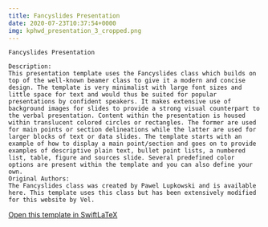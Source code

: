 ```yaml
---
title: Fancyslides Presentation
date: 2020-07-23T10:37:54+0000
img: kphwd_presentation_3_cropped.png
---
```

```
Fancyslides Presentation

Description:
This presentation template uses the Fancyslides class which builds on top of the well-known beamer class to give it a modern and concise design. The template is very minimalist with large font sizes and little space for text and would thus be suited for popular presentations by confident speakers. It makes extensive use of background images for slides to provide a strong visual counterpart to the verbal presentation. Content within the presentation is housed within translucent colored circles or rectangles. The former are used for main points or section delineations while the latter are used for larger blocks of text or data slides. The template starts with an example of how to display a main point/section and goes on to provide examples of descriptive plain text, bullet point lists, a numbered list, table, figure and sources slide. Several predefined color options are present within the template and you can also define your own.
Original Authors:
The Fancyslides class was created by Pawel Lupkowski and is available here. This template uses this class but has been extensively modified for this website by Vel.
```
[Open this template in SwiftLaTeX](https://www.swiftlatex.com/project.html?import=https://swiftlatex.github.io/LaTeXBoilerPlate/zips/ldvrt_presentation_3.zip&import_name=Fancyslides%20Presentation)
